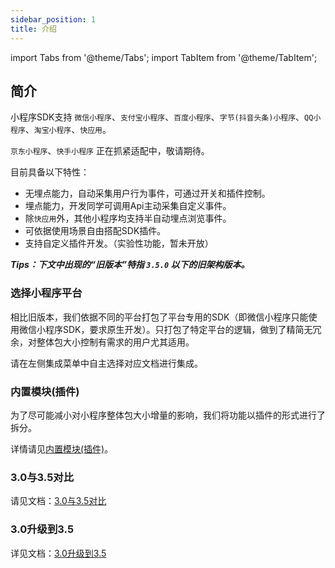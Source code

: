 ```yaml
---
sidebar_position: 1
title: 介绍
---
```


import Tabs from '@theme/Tabs';
import TabItem from '@theme/TabItem';

## 简介

小程序SDK支持 `微信小程序`、`支付宝小程序`、`百度小程序`、`字节(抖音头条)小程序`、`QQ小程序`、`淘宝小程序`、`快应用`。

`京东小程序`、`快手小程序` 正在抓紧适配中，敬请期待。

目前具备以下特性：

* 无埋点能力，自动采集用户行为事件，可通过开关和插件控制。
* 埋点能力，开发同学可调用Api主动采集自定义事件。
* 除`快应用`外，其他小程序均支持半自动埋点浏览事件。
* 可依据使用场景自由搭配SDK插件。
* 支持自定义插件开发。（实验性功能，暂未开放）

***Tips：下文中出现的“旧版本”特指 `3.5.0` 以下的旧架构版本。***

### 选择小程序平台

相比旧版本，我们依据不同的平台打包了平台专用的SDK（即微信小程序只能使用微信小程序SDK，要求原生开发）。只打包了特定平台的逻辑，做到了精简无冗余，对整体包大小控制有需求的用户尤其适用。

请在左侧集成菜单中自主选择对应文档进行集成。

### 内置模块(插件)

为了尽可能减小对小程序整体包大小增量的影响，我们将功能以插件的形式进行了拆分。

详情请见[内置模块(插件)](/docs/miniprogram/3.5/internally)。

### 3.0与3.5对比

请见文档：[3.0与3.5对比](/docs/miniprogram/3.5/contrast)

### 3.0升级到3.5

详见文档：[3.0升级到3.5](/docs/miniprogram/3.5/upgrade)
